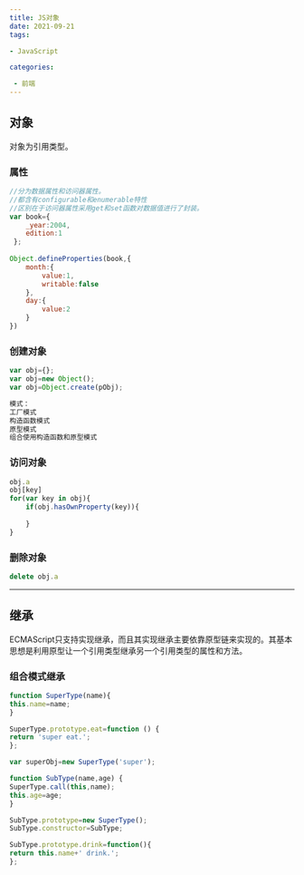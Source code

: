 ```yaml
---
title: JS对象
date: 2021-09-21
tags: 

- JavaScript

categories:

 - 前端
---
```


## 对象
对象为引用类型。

### 属性

```js
//分为数据属性和访问器属性。
//都含有configurable和enumerable特性
//区别在于访问器属性采用get和set函数对数据值进行了封装。
var book={   
    _year:2004,   
    edition:1
 };
 
Object.defineProperties(book,{   
    month:{        
        value:1,        
        writable:false   
    },    
    day:{        
        value:2    
    }
})


```

### 创建对象

```js
var obj={};
var obj=new Object();
var obj=Object.create(pObj);

模式：
工厂模式
构造函数模式
原型模式    
组合使用构造函数和原型模式
```
### 访问对象

```js
obj.a
obj[key]
for(var key in obj){
    if(obj.hasOwnProperty(key)){
        
    }
}
```
### 删除对象

```js
delete obj.a
```

* * *

## 继承
ECMAScript只支持实现继承，而且其实现继承主要依靠原型链来实现的。其基本思想是利用原型让一个引用类型继承另一个引用类型的属性和方法。

### 组合模式继承

```js
function SuperType(name){
this.name=name;
}

SuperType.prototype.eat=function () {    
return 'super eat.';
};

var superObj=new SuperType('super');

function SubType(name,age) {
SuperType.call(this,name);    
this.age=age;
}

SubType.prototype=new SuperType();
SubType.constructor=SubType;

SubType.prototype.drink=function(){    
return this.name+' drink.';
};

```

